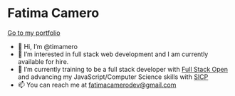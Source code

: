 # Fatima Camero
[Go to my portfolio](https://fbcamero.com/)
- 👋 Hi, I’m @timamero
- 👀 I’m interested in full stack web development and I am currently available for hire.
- 🌱 I’m currently training to be a full stack developer with [Full Stack Open](https://fullstackopen.com/en/) and advancing my JavaScript/Computer Science skills with [SICP](https://source-academy.github.io/interactive-sicp/index)
- 📫 You can reach me at fatimacamerodev@gmail.com

<!---
timamero/timamero is a ✨ special ✨ repository because its `README.md` (this file) appears on your GitHub profile.
You can click the Preview link to take a look at your changes.
--->
